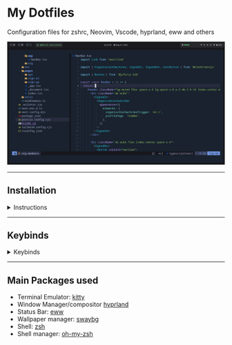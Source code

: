 # My Dotfiles

Configuration files for zshrc, Neovim, Vscode, hyprland, eww and others

![image](images/screenshots/nvim.png)

---

## Installation

<details>
<summary>
Instructions
</summary>

- **Before Installing:** Most packages will attempt to be installed with `pacman` (Arch Repository Package Manager) or [`paru`](https://github.com/Morganamilo/paru) (AUR helper), some Python (pip) packages will be installed as well in the setup script. Even then most configuration is distro-agnostic, and you can read below what you can and cannot run depending if you're running an Arch-based distro or not. You can just answer 'n' to every installation prompt when running the below scripts if you're not using an Arch-based distro, and install the needed packages manually with your preferred package manager if necessary.


- **Clone repository dotfiles to `~/dotfiles`:**
  ```bash
  git clone https://github.com/johnvictorfs/dotfiles.git $HOME/dotfiles
  cd $HOME/dotfiles
  ```

- **Zsh Setup:**
  ```bash
  # Installation with pacman, config is distro-agnostic
  ./zsh.sh

  # Distro-agnostic, symlink .zshrc and .aliases files
  ./oh-my-zsh.sh
  ```

- **Neovim Setup:**
  > Installation with pacman, config is distro-agnostic

  ```bash
  ./nvim.sh
  ```

- **hyprland/rofi/kitty and some others Setup:**
  > Installation with paru, config is distro-agnostic

  ```bash
  ./setup.sh
  ```

- **VsCode Setup:**
  > Installation with pacman, config is distro-agnostic

  ```bash
  ./vscode.sh
  ```
</details>

---

## Keybinds

<details>
<summary>
Keybinds
</summary>

- **Default <kbd>$mod</kbd> key:** <kbd>Super</kbd>

| Key | Action |
|-----|--------|
| <kbd>$mod</kbd> + <kbd>Shift</kbd> + <kbd>i</kbd> | Open config file in nvim |
| <kbd>$mod</kbd> + <kbd>h</kbd> | Switch to Horizontal tiling |
| <kbd>$mod</kbd> + <kbd>v</kbd> | Switch to Vertical tiling |
| <kbd>$mod</kbd> + <kbd><1-8></kbd> | Switch Workspace |
| <kbd>$mod</kbd> + <kbd>Shift</kbd> + <kbd><1-8></kbd> | Move active Window to Workspace and switch to it |
| <kbd>$mod</kbd> + <kbd>Shift</kbd> + <kbd>Space</kbd> | Toggle floating on active Window |
| <kbd>$mod</kbd> + <kbd>Space</kbd> | Toggle focus between floating or non-floating Window |
| <kbd>$mod</kbd> + <kbd>Ctrl</kbd> + <kbd>m</kbd> | Open audio settings |
| <kbd>$mod</kbd> + <kbd>f</kbd> | Toggle Active Window Full-screen |
| <kbd>$mod</kbd> + <kbd>Return</kbd> | Open Terminal Window |
| <kbd>$mod</kbd> + <kbd>n</kbd> | Open Notes |
| <kbd>$mod</kbd> + <kbd>&larr;</kbd> <kbd>&uarr;</kbd> <kbd>&rarr;</kbd> <kbd>&darr;</kbd> | Switch Active Window |
| <kbd>$mod</kbd> + <kbd>Ctrl</kbd> + <kbd>&larr;</kbd> <kbd>&uarr;</kbd> <kbd>&rarr;</kbd> | Resize active window |
| <kbd>$mod</kbd> + <kbd>Shift</kbd> + <kbd>&larr;</kbd> <kbd>&uarr;</kbd> <kbd>&rarr;</kbd> <kbd>&darr;</kbd> | Move Active Window |
| <kbd>$mod</kbd> + <kbd>d</kbd> | Open Application Launcher |
| <kbd>$mod</kbd> + <kbd>w</kbd> | Open Browser |
| <kbd>$mod</kbd> + <kbd>F3</kbd> | Open File Manager |
| <kbd>$mod</kbd> + <kbd>F2</kbd> | Open Music Player |
| <kbd>$mod</kbd> + <kbd>c</kbd> | Open Windowed Terminal Calculator |
| <kbd>$mod</kbd> + <kbd>q</kbd> | Close active Window |
| <kbd>PrtScr</kbd> | Region selection Screenshot with Flameshot |
| <kbd>Volume Up/Down</kbd> | Increase/Decrease Volume with Fn keys |
| <kbd>Volume Mute</kbd> | Mute/Unmute Volume with Fn keys |
| <kbd>$mod</kbd> + <kbd>0</kbd> | System Mode to lock/suspend/restart/shutdown etc. |
| <kbd>$mod</kbd> + <kbd>l</kbd> | Lock Screen |
| <kbd>$mod</kbd> + Click + Drag Window | Move floating window with the mouse |

</details>

---

## Main Packages used

- Terminal Emulator: [kitty](https://github.com/kovidgoyal/kitty)
- Window Manager/compositor [hyprland](https://hyprland.org)
- Status Bar: [eww](https://github.com/elkowar/eww)
- Wallpaper manager: [swaybg](https://github.com/swaywm/swaybg)
- Shell: [zsh](https://www.zsh.org)
- Shell manager: [oh-my-zsh](https://github.com/ohmyzsh/ohmyzsh)
